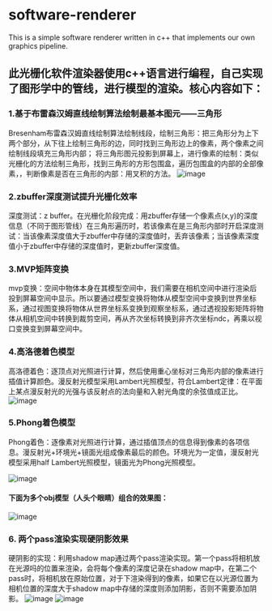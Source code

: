 # software-renderer
This is a simple software renderer written in c++ that implements our own graphics pipeline.
## 此光栅化软件渲染器使用c++语言进行编程，自己实现了图形学中的管线，进行模型的渲染。核心内容如下：
### 1.基于布雷森汉姆直线绘制算法绘制最基本图元——三角形
Bresenham布雷森汉姆直线绘制算法绘制线段，绘制三角形：把三角形分为上下两个部分，从下往上绘制三角形的边，同时找到三角形边上的像素，两个像素之间绘制线段填充三角形内部；
将三角形图元投影到屏幕上，进行像素的绘制：类似光栅化的方法绘制三角形，找到三角形的方形包围盒，遍历包围盒的内部的全部像素，，判断像素是否在三角形的内部：用叉积的方法。
![image](https://github.com/Lxkaaaaaa/software-renderer/blob/picture/%E7%BB%98%E5%88%B6%E4%B8%89%E8%A7%92%E5%BD%A2.jpg)
### 2.zbuffer深度测试提升光栅化效率
深度测试：z buffer。在光栅化阶段完成：用zbuffer存储一个像素点(x,y)的深度信息（不同于图形管线）在三角形遍历时，若该像素在是三角形内部时开启深度测试：当该像素深度值大于zbuffer中存储的深度值时，丢弃该像素；当该像素深度值小于zbuffer中存储的深度值时，更新zbuffer深度值。
### 3.MVP矩阵变换
mvp变换：空间中物体本身在其模型空间中，我们需要在相机空间中进行渲染后投到屏幕空间中显示。所以要通过模型变换将物体从模型空间中变换到世界坐标系，通过视图变换将物体从世界坐标系变换到观察坐标系，通过透视投影矩阵将物体从相机空间中转换到裁剪空间，再从齐次坐标转换到非齐次坐标ndc，再乘以视口变换变到屏幕空间中。
### 4.高洛德着色模型
高洛德着色：逐顶点对光照进行计算，然后使用重心坐标对三角形内部的像素进行插值计算颜色。漫反射光模型采用Lambert光照模型，符合Lambert定律：在平面上某点漫反射光的光强与该反射点的法向量和入射光角度的余弦值成正比。
![image](https://github.com/Lxkaaaaaa/software-renderer/blob/picture/Gouraud%E7%9D%80%E8%89%B2.jpg)
### 5.Phong着色模型
Phong着色：逐像素对光照进行计算，通过插值顶点的信息得到像素的各项信息。漫反射光+环境光+镜面光组成像素最后的颜色。环境光为一定值，漫反射光模型采用half Lambert光照模型，镜面光为Phong光照模型。  

![image](https://github.com/Lxkaaaaaa/software-renderer/blob/picture/Phong%E7%9D%80%E8%89%B2.jpg)
#### 下面为多个obj模型（人头个眼睛）组合的效果图：
![image](https://github.com/Lxkaaaaaa/software-renderer/blob/picture/%E5%A4%9A%E4%B8%AAobj%E5%90%88%E5%B9%B6.jpg)
### 6. 两个pass渲染实现硬阴影效果
硬阴影的实现：利用shadow map通过两个pass渲染实现。第一个pass将相机放在光源吗的位置来渲染，会将每个像素的深度记录在shadow map中，在第二个pass时，将相机放在原始位置，对于下渲染得到的像素，如果它在以光源位置为相机位置的深度大于shadow map中存储的深度则添加阴影，否则不需要添加阴影。
![image](https://github.com/Lxkaaaaaa/software-renderer/blob/picture/shadowmap%E7%A1%AC%E9%98%B4%E5%BD%B1.jpg)
![image](https://github.com/Lxkaaaaaa/software-renderer/blob/picture/%E7%A1%AC%E9%98%B4%E5%BD%B1%E6%95%88%E6%9E%9C.jpg)
